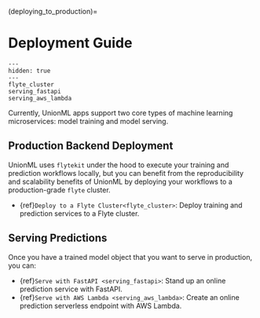 (deploying_to_production)=

# Deployment Guide

```{toctree}
---
hidden: true
---
flyte_cluster
serving_fastapi
serving_aws_lambda
```

Currently, UnionML apps support two core types of machine learning microservices: model training and
model serving.

## Production Backend Deployment

UnionML uses `flytekit` under the hood to execute your training and prediction workflows locally, but you
can benefit from the reproducibility and scalability benefits of UnionML by deploying your workflows
to a production-grade `flyte` cluster.

- {ref}`Deploy to a Flyte Cluster<flyte_cluster>`: Deploy training and prediction services to a Flyte cluster.

## Serving Predictions

Once you have a trained model object that you want to serve in production, you can:

- {ref}`Serve with FastAPI <serving_fastapi>`: Stand up an online prediction service with FastAPI.
- {ref}`Serve with AWS Lambda <serving_aws_lambda>`: Create an online prediction serverless endpoint with AWS Lambda.
